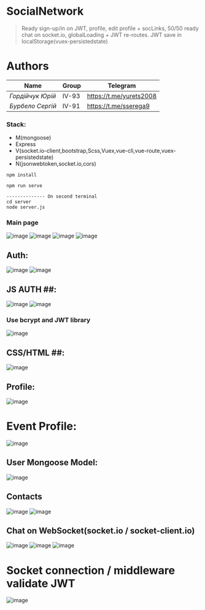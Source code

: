 # SocialNetwork 
  >Ready sign-up/in on JWT, profile, edit profile + socLinks, 50/50 ready chat on socket.io, globalLoading + JWT re-routes.
  JWT save in localStorage(vuex-persistedstate)
  >  
# Authors
|**Name**|**Group**|**Telegram**|
|-------------------|-------------------------------|-----------|
|*Гордійчук Юрій*|IV-93|https://t.me/yurets2008|
|*Бурбело Сергій*|IV-91|https://t.me/sserega9|

### Stack: ###
- M(mongoose)
- Express
- V(socket.io-client,bootstrap,Scss,Vuex,vue-cli,vue-route,vuex-persistedstate)
- N(jsonwebtoken,socket.io,cors)

```
npm install 

npm run serve

-------------- On second terminal
cd server
node server.js 

```

### Main page 
![image](https://user-images.githubusercontent.com/43111628/119261716-4b485780-bbe1-11eb-9ce6-11002f725dba.png)
![image](https://user-images.githubusercontent.com/43111628/119261794-a11cff80-bbe1-11eb-8475-11b6b55e99f1.png)
![image](https://user-images.githubusercontent.com/43111628/119262448-f5c17a00-bbe3-11eb-825b-d669d1aa8f91.png)
![image](https://user-images.githubusercontent.com/43111628/119261797-a5e1b380-bbe1-11eb-857e-9ae1038ab178.png)


## Auth:
![image](https://user-images.githubusercontent.com/43111628/119261815-babe4700-bbe1-11eb-970c-594e410cbd93.png)
![image](https://user-images.githubusercontent.com/43111628/119261821-c1e55500-bbe1-11eb-837a-39b80153a59a.png)

## JS AUTH ##:
![image](https://user-images.githubusercontent.com/43111628/119262215-14734100-bbe3-11eb-9b06-c369183b943e.png)
![image](https://user-images.githubusercontent.com/43111628/119261840-e4776e00-bbe1-11eb-844f-43f4708109e7.png)

### Use bcrypt and JWT library ###
![image](https://user-images.githubusercontent.com/43111628/119262214-14734100-bbe3-11eb-9c21-16f4d18e53e6.png)


## CSS/HTML ##:
![image](https://user-images.githubusercontent.com/43111628/119261851-ee00d600-bbe1-11eb-97d5-13fa1f04606d.png)


## Profile:
![image](https://user-images.githubusercontent.com/43111628/119261945-2d2f2700-bbe2-11eb-9e76-ee0ebcec377a.png)
# Event Profile:
![image](https://user-images.githubusercontent.com/43111628/119262000-551e8a80-bbe2-11eb-92e4-3b81d221e743.png)

## User Mongoose Model:
![image](https://user-images.githubusercontent.com/43111628/119262269-471d3980-bbe3-11eb-9f22-08961ce4e450.png)


## Contacts ##
![image](https://user-images.githubusercontent.com/43111628/119262014-5e0f5c00-bbe2-11eb-94f9-8274141e348e.png)
![image](https://user-images.githubusercontent.com/43111628/119262098-acbcf600-bbe2-11eb-9253-65abb65c2dc4.png)


## Chat on WebSocket(socket.io / socket-client.io) 
![image](https://user-images.githubusercontent.com/43111628/119262035-741d1c80-bbe2-11eb-9558-d094d56df465.png)
![image](https://user-images.githubusercontent.com/43111628/119262064-93b44500-bbe2-11eb-8158-34f0841c88b2.png)
![image](https://user-images.githubusercontent.com/43111628/119262086-a169ca80-bbe2-11eb-88f7-001a3a78d77d.png)
# Socket connection / middleware validate JWT
![image](https://user-images.githubusercontent.com/43111628/119262141-db3ad100-bbe2-11eb-9bf3-44f3a83adef7.png)

